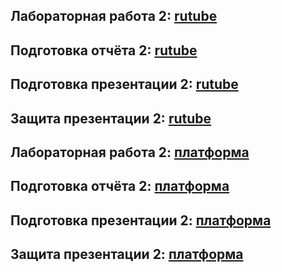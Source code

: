 ## Лабораторная работа 2: [rutube](https://rutube.ru/video/private/ba731896ba5fb8270448ae8535a56324/?p=hz_PhtryhxbEn48RHL7CnA)
## Подготовка отчёта 2: [rutube](https://rutube.ru/video/private/808a237cd92dd0daff9505cfb3eb94af/?p=qHBjpW5ReboyKKGVp58eWA)
## Подготовка презентации 2: [rutube](https://rutube.ru/video/private/203b14d934c72c1263e5c6e00d910bc2/?p=WcFbSt9Xg5HB9cngTj_dqw)
## Защита презентации 2: [rutube](https://rutube.ru/video/private/332b900c3010b101ab27710559686d10/?p=NtrgAIv09H2q4_a01KNkbA)

## Лабораторная работа 2: [платформа](https://plvideo.ru/watch?v=yf4vXm2weA1w)
## Подготовка отчёта 2: [платформа](https://plvideo.ru/watch?v=y3oXFVWy4zht)
## Подготовка презентации 2: [платформа](https://plvideo.ru/watch?v=8h6Ld0qbz_Zx)
## Защита презентации 2: [платформа](https://plvideo.ru/watch?v=FDFYEZhNPOuy)
